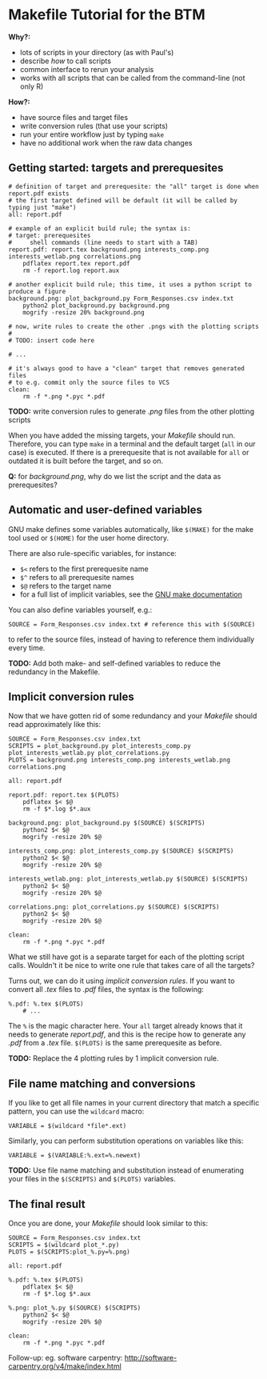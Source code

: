 Makefile Tutorial for the BTM
=============================

**Why?:**
 * lots of scripts in your directory (as with Paul's)
 * describe *how* to call scripts
 * common interface to rerun your analysis
 * works with all scripts that can be called from the command-line (not only R)

**How?:**
 * have source files and target files
 * write conversion rules (that use your scripts)
 * run your entire workflow just by typing `make`
 * have no additional work when the raw data changes


Getting started: targets and prerequesites
------------------------------------------

```make
# definition of target and prerequesite: the "all" target is done when report.pdf exists
# the first target defined will be default (it will be called by typing just "make")
all: report.pdf

# example of an explicit build rule; the syntax is:
# target: prerequesites
#     shell commands (line needs to start with a TAB)
report.pdf: report.tex background.png interests_comp.png interests_wetlab.png correlations.png
    pdflatex report.tex report.pdf
    rm -f report.log report.aux

# another explicit build rule; this time, it uses a python script to produce a figure
background.png: plot_background.py Form_Responses.csv index.txt
    python2 plot_background.py background.png
    mogrify -resize 20% background.png

# now, write rules to create the other .pngs with the plotting scripts
#
# TODO: insert code here

# ...

# it's always good to have a "clean" target that removes generated files
# to e.g. commit only the source files to VCS
clean:
    rm -f *.png *.pyc *.pdf
```

**TODO:** write conversion rules to generate *.png* files from the other plotting scripts

When you have added the missing targets, your *Makefile* should run. Therefore, you can type `make` in a terminal and the default target (`all` in our case) is executed. If there is a prerequesite that is not available for `all` or outdated it is built before the target, and so on.

**Q:** for *background.png*, why do we list the script and the data as prerequesites?


Automatic and user-defined variables
------------------------------------

GNU make defines some variables automatically, like `$(MAKE)` for the make tool used or `$(HOME)` for the user home directory.

There are also rule-specific variables, for instance:
 * `$<` refers to the first prerequesite name
 * `$^` refers to all prerequesite names
 * `$@` refers to the target name
 * for a full list of implicit variables, see the [GNU make documentation](http://www.gnu.org/software/make/manual/html_node/Automatic-Variables.html)

You can also define variables yourself, e.g.:

```make
SOURCE = Form_Responses.csv index.txt # reference this with $(SOURCE)
```

to refer to the source files, instead of having to reference them individually every time.

**TODO:** Add both make- and self-defined variables to reduce the redundancy in the Makefile.


Implicit conversion rules
-------------------------

Now that we have gotten rid of some redundancy and your *Makefile* should read approximately like this:

```make
SOURCE = Form_Responses.csv index.txt
SCRIPTS = plot_background.py plot_interests_comp.py plot_interests_wetlab.py plot_correlations.py
PLOTS = background.png interests_comp.png interests_wetlab.png correlations.png

all: report.pdf

report.pdf: report.tex $(PLOTS)
    pdflatex $< $@
    rm -f $*.log $*.aux

background.png: plot_background.py $(SOURCE) $(SCRIPTS)
    python2 $< $@
    mogrify -resize 20% $@

interests_comp.png: plot_interests_comp.py $(SOURCE) $(SCRIPTS)
    python2 $< $@
    mogrify -resize 20% $@

interests_wetlab.png: plot_interests_wetlab.py $(SOURCE) $(SCRIPTS)
    python2 $< $@
    mogrify -resize 20% $@

correlations.png: plot_correlations.py $(SOURCE) $(SCRIPTS)
    python2 $< $@
    mogrify -resize 20% $@

clean:
    rm -f *.png *.pyc *.pdf
```

What we still have got is a separate target for each of the plotting script calls. Wouldn't it be nice to write one rule that takes care of all the targets?

Turns out, we can do it using *implicit conversion rules*. If you want to convert all *.tex* files to *.pdf* files, the syntax is the following:

```make
%.pdf: %.tex $(PLOTS)
    # ...
```

The `%` is the magic character here. Your `all` target already knows that it needs to generate *report.pdf*, and this is the recipe how to generate any *.pdf* from a *.tex* file. `$(PLOTS)` is the same prerequesite as before.

**TODO:** Replace the 4 plotting rules by 1 implicit conversion rule.


File name matching and conversions
----------------------------------

If you like to get all file names in your current directory that match a specific pattern, you can use the `wildcard` macro:

```make
VARIABLE = $(wildcard *file*.ext)
```

Similarly, you can perform substitution operations on variables like this:

```make
VARIABLE = $(VARIABLE:%.ext=%.newext)
```

**TODO:** Use file name matching and substitution instead of enumerating your files in the `$(SCRIPTS)` and `$(PLOTS)` variables.


The final result
----------------

Once you are done, your *Makefile* should look similar to this:

```make
SOURCE = Form_Responses.csv index.txt
SCRIPTS = $(wildcard plot_*.py)
PLOTS = $(SCRIPTS:plot_%.py=%.png)

all: report.pdf
    
%.pdf: %.tex $(PLOTS)
    pdflatex $< $@
    rm -f $*.log $*.aux

%.png: plot_%.py $(SOURCE) $(SCRIPTS)
    python2 $< $@
    mogrify -resize 20% $@

clean:
    rm -f *.png *.pyc *.pdf
```

Follow-up: eg. software carpentry: http://software-carpentry.org/v4/make/index.html

